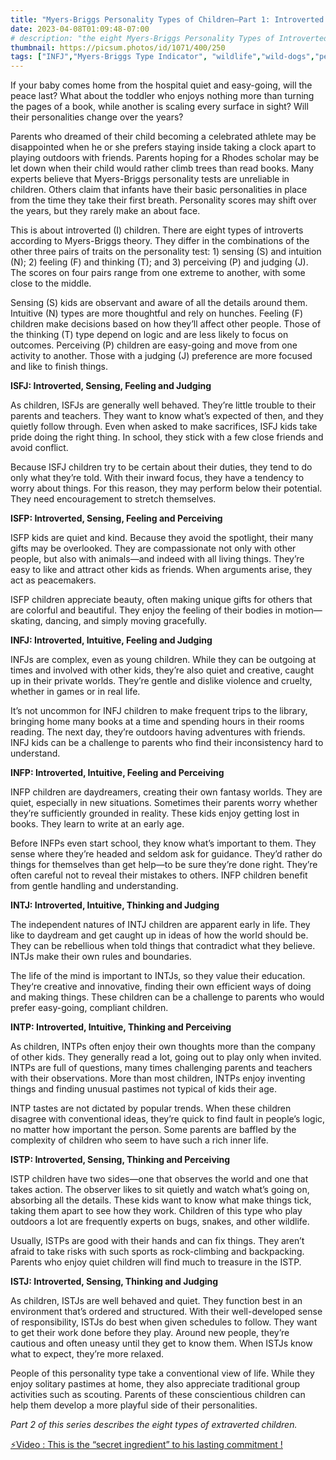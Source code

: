```yaml
---
title: "Myers-Briggs Personality Types of Children—Part 1: Introverted Kids"
date: 2023-04-08T01:09:48-07:00
# description: "the eight Myers-Briggs Personality Types of Introverted Children."
thumbnail: https://picsum.photos/id/1071/400/250
tags: ["INFJ","Myers-Briggs Type Indicator", "wildlife","wild-dogs","pets","animal-welfare"]
---
```



<!-- This is **bold** text, and this is *emphasized* text.
![infp_injf table](/infp_injf-table.jpg)
Visit the [Hugo](https://gohugo.io) website! -->

<!-- https://beaconstreetusa.com/wp/myers-briggs-personality-types-of-children-part-1-introverted-kids/ -->

If your baby comes home from the hospital quiet and easy-going, will the peace last? What about the toddler who enjoys nothing more than turning the pages of a book, while another is scaling every surface in sight? Will their personalities change over the years?

Parents who dreamed of their child becoming a celebrated athlete may be disappointed when he or she prefers staying inside taking a clock apart to playing outdoors with friends. Parents hoping for a Rhodes scholar may be let down when their child would rather climb trees than read books.
Many experts believe that Myers-Briggs personality tests are unreliable in children. Others claim that infants have their basic personalities in place from the time they take their first breath. Personality scores may shift over the years, but they rarely make an about face.

This is about introverted (I) children. There are eight types of introverts according to Myers-Briggs theory. They differ in the combinations of the other three pairs of traits on the personality test: 1) sensing (S) and intuition (N); 2) feeling (F) and thinking (T); and 3) perceiving (P) and judging (J). The scores on four pairs range from one extreme to another, with some close to the middle.

Sensing (S) kids are observant and aware of all the details around them. Intuitive (N) types are more thoughtful and rely on hunches. Feeling (F) children make decisions based on how they’ll affect other people. Those of the thinking (T) type depend on logic and are less likely to focus on outcomes. Perceiving (P) children are easy-going and move from one activity to another. Those with a judging (J) preference are more focused and like to finish things.

**ISFJ: Introverted, Sensing, Feeling and Judging**

As children, ISFJs are generally well behaved. They’re little trouble to their parents and teachers. They want to know what’s expected of then, and they quietly follow through. Even when asked to make sacrifices, ISFJ kids take pride doing the right thing. In school, they stick with a few close friends and avoid conflict.

Because ISFJ children try to be certain about their duties, they tend to do only what they’re told. With their inward focus, they have a tendency to worry about things. For this reason, they may perform below their potential. They need encouragement to stretch themselves.

**ISFP: Introverted, Sensing, Feeling and Perceiving**

ISFP kids are quiet and kind. Because they avoid the spotlight, their many gifts may be overlooked. They are compassionate not only with other people, but also with animals—and indeed with all living things. They’re easy to like and attract other kids as friends. When arguments arise, they act as peacemakers.

ISFP children appreciate beauty, often making unique gifts for others that are colorful and beautiful. They enjoy the feeling of their bodies in motion—skating, dancing, and simply moving gracefully.

**INFJ: Introverted, Intuitive, Feeling and Judging**

INFJs are complex, even as young children. While they can be outgoing at times and involved with other kids, they’re also quiet and creative, caught up in their private worlds. They’re gentle and dislike violence and cruelty, whether in games or in real life.

It’s not uncommon for INFJ children to make frequent trips to the library, bringing home many books at a time and spending hours in their rooms reading. The next day, they’re outdoors having adventures with friends. INFJ kids can be a challenge to parents who find their inconsistency hard to understand.

**INFP: Introverted, Intuitive, Feeling and Perceiving**

INFP children are daydreamers, creating their own fantasy worlds. They are quiet, especially in new situations. Sometimes their parents worry whether they’re sufficiently grounded in reality. These kids enjoy getting lost in books. They learn to write at an early age.

Before INFPs even start school, they know what’s important to them. They sense where they’re headed and seldom ask for guidance. They’d rather do things for themselves than get help—to be sure they’re done right. They’re often careful not to reveal their mistakes to others. INFP children benefit from gentle handling and understanding.

**INTJ: Introverted, Intuitive, Thinking and Judging**

The independent natures of INTJ children are apparent early in life. They like to daydream and get caught up in ideas of how the world should be. They can be rebellious when told things that contradict what they believe. INTJs make their own rules and boundaries.

The life of the mind is important to INTJs, so they value their education. They‘re creative and innovative, finding their own efficient ways of doing and making things. These children can be a challenge to parents who would prefer easy-going, compliant children.

**INTP: Introverted, Intuitive, Thinking and Perceiving**

As children, INTPs often enjoy their own thoughts more than the company of other kids. They generally read a lot, going out to play only when invited. INTPs are full of questions, many times challenging parents and teachers with their observations. More than most children, INTPs enjoy inventing things and finding unusual pastimes not typical of kids their age.

INTP tastes are not dictated by popular trends. When these children disagree with conventional ideas, they’re quick to find fault in people’s logic, no matter how important the person. Some parents are baffled by the complexity of children who seem to have such a rich inner life.

**ISTP: Introverted, Sensing, Thinking and Perceiving**

ISTP children have two sides—one that observes the world and one that takes action. The observer likes to sit quietly and watch what’s going on, absorbing all the details. These kids want to know what make things tick, taking them apart to see how they work. Children of this type who play outdoors a lot are frequently experts on bugs, snakes, and other wildlife.

Usually, ISTPs are good with their hands and can fix things. They aren’t afraid to take risks with such sports as rock-climbing and backpacking. Parents who enjoy quiet children will find much to treasure in the ISTP.

**ISTJ: Introverted, Sensing, Thinking and Judging**

As children, ISTJs are well behaved and quiet. They function best in an environment that’s ordered and structured. With their well-developed sense of responsibility, ISTJs do best when given schedules to follow. They want to get their work done before they play. Around new people, they’re cautious and often uneasy until they get to know them. When ISTJs know what to expect, they’re more relaxed.

People of this personality type take a conventional view of life. While they enjoy solitary pastimes at home, they also appreciate traditional group activities such as scouting. Parents of these conscientious children can help them develop a more playful side of their personalities.
 
*Part 2 of this series describes the eight types of extraverted children.*

<p><a id="aflink" href="https://hop.clickbank.net/?affiliate=klayu&vendor=hissecret&lp=0" class="one" target="_blank" title="⚡Video : This is the “secret ingredient” to his lasting commitment !">⚡Video : This is the “secret ingredient” to his lasting commitment !</a></p>